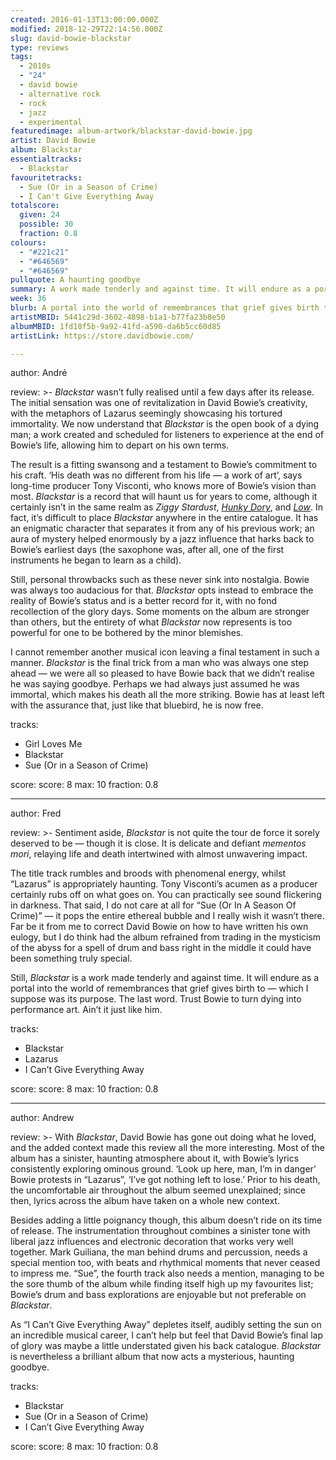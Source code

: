 ```yaml
---
created: 2016-01-13T13:00:00.000Z
modified: 2018-12-29T22:14:56.000Z
slug: david-bowie-blackstar
type: reviews
tags:
  - 2010s
  - "24"
  - david bowie
  - alternative rock
  - rock
  - jazz
  - experimental
featuredimage: album-artwork/blackstar-david-bowie.jpg
artist: David Bowie
album: Blackstar
essentialtracks:
  - Blackstar
favouritetracks:
  - Sue (Or in a Season of Crime)
  - I Can't Give Everything Away
totalscore:
  given: 24
  possible: 30
  fraction: 0.8
colours:
  - "#221c21"
  - "#646569"
  - "#646569"
pullquote: A haunting goodbye
summary: A work made tenderly and against time. It will endure as a portal into the world of remembrances that grief gives birth to — which I suppose was its purpose. The last word. Trust Bowie to turn dying into performance art.
week: 36
blurb: A portal into the world of remembrances that grief gives birth to... and the last word. Trust Bowie to turn dying into performance art.
artistMBID: 5441c29d-3602-4898-b1a1-b77fa23b8e50
albumMBID: 1fd18f5b-9a92-41fd-a590-da6b5cc60d85
artistLink: https://store.davidbowie.com/

---
```


author: André

review: >-
  *Blackstar* wasn’t fully realised until a few days after its release. The initial sensation was one of revitalization in David Bowie’s creativity, with the metaphors of Lazarus seemingly showcasing his tortured immortality. We now understand that *Blackstar* is the open book of a dying man; a work created and scheduled for listeners to experience at the end of Bowie’s life, allowing him to depart on his own terms. 
  
  The result is a fitting swansong and a testament to Bowie’s commitment to his craft. ‘His death was no different from his life — a work of art’, says long-time producer Tony Visconti, who knows more of Bowie’s vision than most. *Blackstar* is a record that will haunt us for years to come, although it certainly isn’t in the same realm as *Ziggy Stardust*, [*Hunky Dory*](/reviews/david-bowie-hunky-dory), and [*Low*](/reviews/david-bowie-low). In fact, it’s difficult to place *Blackstar* anywhere in the entire catalogue. It has an enigmatic character that separates it from any of his previous work; an aura of mystery helped enormously by a jazz influence that harks back to Bowie’s earliest days (the saxophone was, after all, one of the first instruments he began to learn as a child). 
  
  Still, personal throwbacks such as these never sink into nostalgia. Bowie was always too audacious for that. *Blackstar* opts instead to embrace the reality of Bowie’s status and is a better record for it, with no fond recollection of the glory days. Some moments on the album are stronger than others, but the entirety of what *Blackstar* now represents is too powerful for one to be bothered by the minor blemishes. 
  
  I cannot remember another musical icon leaving a final testament in such a manner. *Blackstar* is the final trick from a man who was always one step ahead — we were all so pleased to have Bowie back that we didn’t realise he was saying goodbye. Perhaps we had always just assumed he was immortal, which makes his death all the more striking. Bowie has at least left with the assurance that, just like that bluebird, he is now free.

tracks:
  - Girl Loves Me
  - ­­Blackstar
  - ­­Sue (Or in a Season of Crime)

score:
  score: 8
  max: 10
  fraction: 0.8

---
author: Fred

review: >-
  Sentiment aside, *Blackstar* is not quite the tour de force it sorely deserved to be — though it is close. It is delicate and defiant *mementos mori*, relaying life and death intertwined with almost unwavering impact. 
  
  The title track rumbles and broods with phenomenal energy, whilst “Lazarus” is appropriately haunting. Tony Visconti’s acumen as a producer certainly rubs off on what goes on. You can practically see sound flickering in darkness. That said, I do not care at all for “Sue (Or In A Season Of Crime)” — it pops the entire ethereal bubble and I really wish it wasn’t there. Far be it from me to correct David Bowie on how to have written his own eulogy, but I do think had the album refrained from trading in the mysticism of the abyss for a spell of drum and bass right in the middle it could have been something truly special. 
  
  Still, *Blackstar* is a work made tenderly and against time. It will endure as a portal into the world of remembrances that grief gives birth to — which I suppose was its purpose. The last word. Trust Bowie to turn dying into performance art. Ain’t it just like him.

tracks:
  - Blackstar
  - ­­Lazarus
  - ­­I Can’t Give Everything Away

score:
  score: 8
  max: 10
  fraction: 0.8

---
author: Andrew

review: >-
  With *Blackstar*, David Bowie has gone out doing what he loved, and the added context made this review all the more interesting. Most of the album has a sinister, haunting atmosphere about it, with Bowie’s lyrics consistently exploring ominous ground. ‘Look up here, man, I’m in danger’ Bowie protests in “Lazarus”, ‘I’ve got nothing left to lose.’ Prior to his death, the uncomfortable air throughout the album seemed unexplained; since then, lyrics across the album have taken on a whole new context. 
  
  Besides adding a little poignancy though, this album doesn’t ride on its time of release. The instrumentation throughout combines a sinister tone with liberal jazz influences and electronic decoration that works very well together. Mark Guiliana, the man behind drums and percussion, needs a special mention too, with beats and rhythmical moments that never ceased to impress me. “Sue”, the fourth track also needs a mention, managing to be the sore thumb of the album while finding itself high up my favourites list; Bowie’s drum and bass explorations are enjoyable but not preferable on *Blackstar*. 
  
  As “I Can’t Give Everything Away” depletes itself, audibly setting the sun on an incredible musical career, I can’t help but feel that David Bowie’s final lap of glory was maybe a little understated given his back catalogue. *Blackstar* is nevertheless a brilliant album that now acts a mysterious, haunting goodbye.

tracks:
  - Blackstar
  - ­­Sue (Or in a Season of Crime)
  - ­­I Can’t Give Everything Away

score:
  score: 8
  max: 10
  fraction: 0.8

